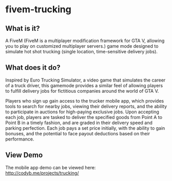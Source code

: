 # fivem-trucking

## What is it?
A FiveM (FiveM is a multiplayer modification framework for GTA V, allowing you to play on customized multiplayer servers.) game mode designed to simulate hot shot trucking (single location, time-sensitive delivery jobs). 

## What does it do?
Inspired by Euro Trucking Simulator, a video game that simulates the career of a truck driver, this gamemode provides a similar feel of allowing players to fulfill delivery jobs for fictitious companies around the world of GTA V.  

Players who sign up gain access to the trucker mobile app, which provides tools to search for nearby jobs, viewing their delivery reports, and the ability to participate in auctions for high-paying exclusive jobs. Upon accepting each job, players are tasked to deliver the specified goods from Point A to Point B in a timely fashion, and are graded in their delivery speed and parking perfection. Each job pays a set price initially, with the ability to gain bonuses, and the potential to face payout deductions based on their performance.

## View Demo
The mobile app demo can be viewed here: http://codyb.me/projects/trucking/
